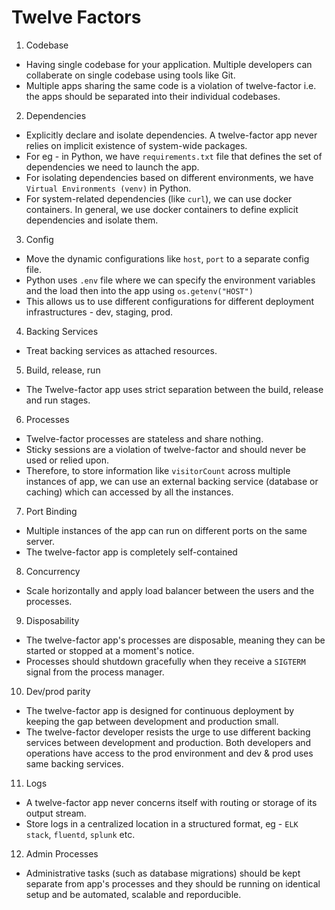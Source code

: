 # Twelve Factors #

1. Codebase
- Having single codebase for your application. Multiple developers can collaberate on single codebase using tools like Git.
- Multiple apps sharing the same code is a violation of twelve-factor i.e. the apps should be separated into their individual codebases. 

2. Dependencies
- Explicitly declare and isolate dependencies. A twelve-factor app never relies on implicit existence of system-wide packages.
- For eg - in Python, we have `requirements.txt` file that defines the set of dependencies we need to launch the app.
- For isolating dependencies based on different environments, we have `Virtual Environments (venv)` in Python.
- For system-related dependencies (like `curl`), we can use docker containers. In general, we use docker containers to define explicit dependencies and isolate them.

3. Config
- Move the dynamic configurations like `host`, `port` to a separate config file.
- Python uses `.env` file where we can specify the environment variables and the load then into the app using `os.getenv("HOST")`
- This allows us to use different configurations for different deployment infrastructures - dev, staging, prod.

4. Backing Services
- Treat backing services as attached resources.

5. Build, release, run
- The Twelve-factor app uses strict separation between the build, release and run stages.

6. Processes
- Twelve-factor processes are stateless and share nothing.
- Sticky sessions are a violation of twelve-factor and should never be used or relied upon. 
- Therefore, to store information like `visitorCount` across multiple instances of app, we can use an external backing service (database or caching) which can accessed by all the instances.

7. Port Binding
- Multiple instances of the app can run on different ports on the same server.
- The twelve-factor app is completely self-contained

8. Concurrency
- Scale horizontally and apply load balancer between the users and the processes.

9. Disposability
- The twelve-factor app's processes are disposable, meaning they can be started or stopped at a moment's notice.
- Processes should shutdown gracefully when they receive a `SIGTERM` signal from the process manager.

10. Dev/prod parity
- The twelve-factor app is designed for continuous deployment by keeping the gap between development and production small.
- The twelve-factor developer resists the urge to use different backing services between development and production. Both developers and operations have access to the prod environment and dev & prod uses same backing services.

11. Logs
- A twelve-factor app never concerns itself with routing or storage of its output stream.
- Store logs in a centralized location in a structured format, eg - `ELK stack`, `fluentd`, `splunk` etc.

12. Admin Processes
- Administrative tasks (such as database migrations) should be kept separate from app's processes and they should be running on identical setup and be automated, scalable and reporducible.
